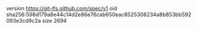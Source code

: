 version https://git-lfs.github.com/spec/v1
oid sha256:598d179a8e44c14d2e86e76cab650eac8525308234a8b853bb592093e3cd9c2a
size 2694
